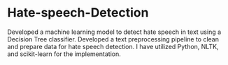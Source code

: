 # Hate-speech-Detection
Developed a machine learning model to detect hate speech in text using a Decision Tree classifier. Developed a text preprocessing pipeline to clean and prepare data for hate speech detection. I have utilized Python, NLTK, and scikit-learn for the implementation.
